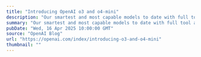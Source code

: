 ```yaml
---
title: "Introducing OpenAI o3 and o4-mini"
description: "Our smartest and most capable models to date with full tool access"
summary: "Our smartest and most capable models to date with full tool access"
pubDate: "Wed, 16 Apr 2025 10:00:00 GMT"
source: "OpenAI Blog"
url: "https://openai.com/index/introducing-o3-and-o4-mini"
thumbnail: ""
---
```



